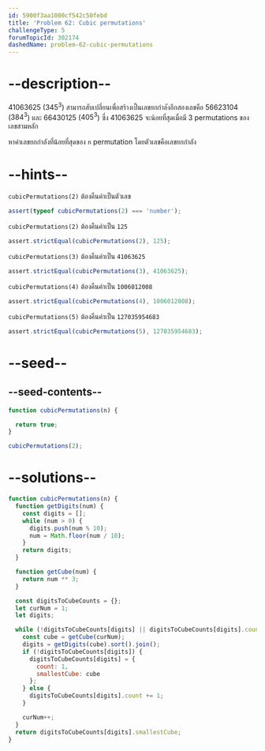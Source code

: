 ```yaml
---
id: 5900f3aa1000cf542c50febd
title: 'Problem 62: Cubic permutations'
challengeType: 5
forumTopicId: 302174
dashedName: problem-62-cubic-permutations
---
```


# --description--

41063625 ($345^3$) สามารถสับเปลี่ยนเพื่อสร้างเป็นเลขยกกำลังอีกสองเลขคือ 56623104 ($384^3$) และ 66430125 ($405^3$) ซึ่ง 41063625 จะน้อยที่สุดเมื่อมี 3 permutations ของเลขสามหลัก

หาค่าเลขยกกำลังที่น้อยที่สุดของ `n` permutation โดยตัวเลขคือเลขยกกำลัง


# --hints--

`cubicPermutations(2)` ต้องคืนค่าเป็นตัวเลข

```js
assert(typeof cubicPermutations(2) === 'number');
```

`cubicPermutations(2)` ต้องคืนค่าเป็น `125`

```js
assert.strictEqual(cubicPermutations(2), 125);
```

`cubicPermutations(3)` ต้องคืนค่าเป็น `41063625`

```js
assert.strictEqual(cubicPermutations(3), 41063625);
```

`cubicPermutations(4)` ต้องคืนค่าเป็น `1006012008`

```js
assert.strictEqual(cubicPermutations(4), 1006012008);
```

`cubicPermutations(5)` ต้องคืนค่าเป็น `127035954683`

```js
assert.strictEqual(cubicPermutations(5), 127035954683);
```

# --seed--

## --seed-contents--

```js
function cubicPermutations(n) {

  return true;
}

cubicPermutations(2);
```

# --solutions--

```js
function cubicPermutations(n) {
  function getDigits(num) {
    const digits = [];
    while (num > 0) {
      digits.push(num % 10);
      num = Math.floor(num / 10);
    }
    return digits;
  }

  function getCube(num) {
    return num ** 3;
  }

  const digitsToCubeCounts = {};
  let curNum = 1;
  let digits;

  while (!digitsToCubeCounts[digits] || digitsToCubeCounts[digits].count < n) {
    const cube = getCube(curNum);
    digits = getDigits(cube).sort().join();
    if (!digitsToCubeCounts[digits]) {
      digitsToCubeCounts[digits] = {
        count: 1,
        smallestCube: cube
      };
    } else {
      digitsToCubeCounts[digits].count += 1;
    }

    curNum++;
  }
  return digitsToCubeCounts[digits].smallestCube;
}
```
